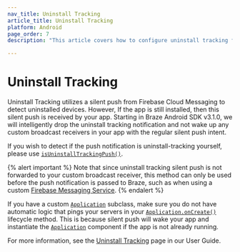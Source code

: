 ```yaml
---
nav_title: Uninstall Tracking
article_title: Uninstall Tracking
platform: Android
page_order: 7
description: "This article covers how to configure uninstall tracking for your Android application."

---
```


# Uninstall Tracking

Uninstall Tracking utilizes a silent push from Firebase Cloud Messaging to detect uninstalled devices. However, If the app is still installed, then this silent push is received by your app. Starting in Braze Android SDK v3.1.0, we will intelligently drop the uninstall tracking notification and not wake up any custom broadcast receivers in your app with the regular silent push intent.

If you wish to detect if the push notification is uninstall-tracking yourself, please use [`isUninstallTrackingPush()`][3].

{% alert important %}
Note that since uninstall tracking silent push is not forwarded to your custom broadcast receiver, this method can only be used before the push notification is passed to Braze, such as when using a custom [Firebase Messaging Service]({{site.baseurl}}/developer_guide/platform_integration_guides/android/push_notifications/integration/standard_integration/#step-1-register-braze-firebase-messaging-service).
{% endalert %}

If you have a custom [`Application`][1] subclass, make sure you do not have automatic logic that pings your servers in your [`Application.onCreate()`][2] lifecycle method. This is because silent push will wake your app and instantiate the [`Application`][1] component if the app is not already running.

For more information, see the [Uninstall Tracking][4] page in our User Guide.

[1]: https://developer.android.com/reference/android/app/Application
[2]: https://developer.android.com/reference/android/app/Application#onCreate()
[3]: https://appboy.github.io/appboy-android-sdk/javadocs/com/braze/push/BrazeNotificationUtils.html#isUninstallTrackingPush-android.os.Bundle-
[4]: {{site.baseurl}}/user_guide/data_and_analytics/tracking/uninstall_tracking/#uninstall-tracking
